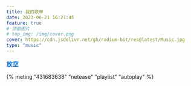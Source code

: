 ```yaml
---
title: 我的歌单
date: 2023-06-21 16:27:45
feature: true
# 顶部图片
# top_img: /img/cover.png
cover: https://cdn.jsdelivr.net/gh/radium-bit/res@latest/Music.jpg
type: "music"
---
```



<font color=#0c74d6 size=3 face="黑体">**放空**</font>

{% meting "431683638" "netease" "playlist" "autoplay" %}


